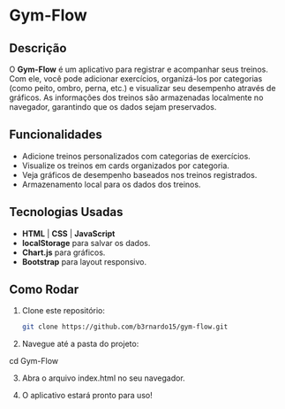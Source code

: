 # Gym-Flow

## Descrição

O **Gym-Flow** é um aplicativo para registrar e acompanhar seus treinos. Com ele, você pode adicionar exercícios, organizá-los por categorias (como peito, ombro, perna, etc.) e visualizar seu desempenho através de gráficos. As informações dos treinos são armazenadas localmente no navegador, garantindo que os dados sejam preservados.

## Funcionalidades

- Adicione treinos personalizados com categorias de exercícios.
- Visualize os treinos em cards organizados por categoria.
- Veja gráficos de desempenho baseados nos treinos registrados.
- Armazenamento local para os dados dos treinos.

## Tecnologias Usadas

- **HTML** | **CSS** | **JavaScript**
- **localStorage** para salvar os dados.
- **Chart.js** para gráficos.
- **Bootstrap** para layout responsivo.

## Como Rodar

1. Clone este repositório:

   ```bash
   git clone https://github.com/b3rnardo15/gym-flow.git

2. Navegue até a pasta do projeto:

  cd Gym-Flow
  
3. Abra o arquivo index.html no seu navegador.

4. O aplicativo estará pronto para uso!
